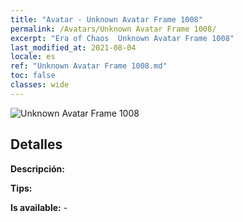```yaml
---
title: "Avatar - Unknown Avatar Frame 1008"
permalink: /Avatars/Unknown Avatar Frame 1008/
excerpt: "Era of Chaos  Unknown Avatar Frame 1008"
last_modified_at: 2021-08-04
locale: es
ref: "Unknown Avatar Frame 1008.md"
toc: false
classes: wide
---
```

 ![Unknown Avatar Frame 1008](/images/a/avatarFrame_8.png)

## Detalles

 **Descripción:**  

 **Tips:**  

 **Is available:**  - 

